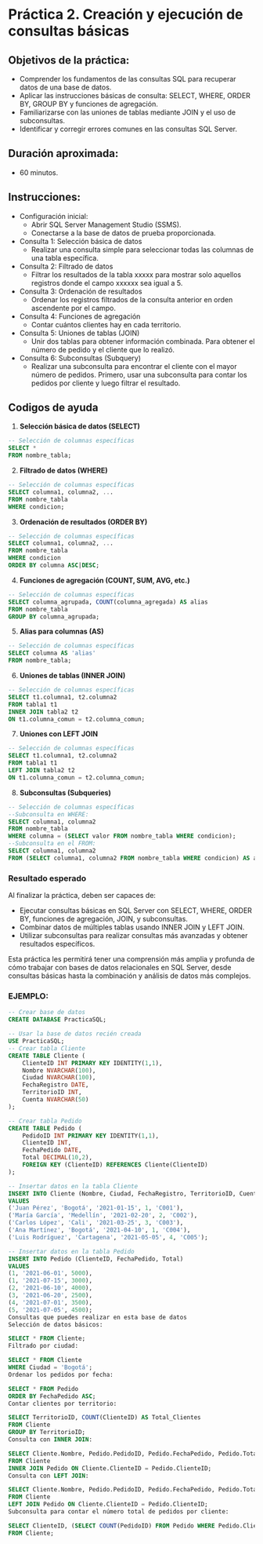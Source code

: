 # Práctica 2. Creación y ejecución de consultas básicas

## Objetivos de la práctica:
- Comprender los fundamentos de las consultas SQL para recuperar datos de una base de datos.
- Aplicar las instrucciones básicas de consulta: SELECT, WHERE, ORDER BY, GROUP BY y funciones de agregación.
- Familiarizarse con las uniones de tablas mediante JOIN y el uso de subconsultas.
- Identificar y corregir errores comunes en las consultas SQL Server.




## Duración aproximada:
- 60 minutos.

## Instrucciones:
- Configuración inicial:
    - Abrir SQL Server Management Studio (SSMS).
    - Conectarse a la base de datos de prueba proporcionada.
- Consulta 1: Selección básica de datos
    - Realizar una consulta simple para seleccionar todas las columnas de una tabla específica.
- Consulta 2: Filtrado de datos
    -  Filtrar los resultados de la tabla xxxxx para mostrar solo aquellos registros donde el campo xxxxxx sea igual a 5.
- Consulta 3: Ordenación de resultados 
    - Ordenar los registros filtrados de la consulta anterior en orden ascendente por el campo.
- Consulta 4: Funciones de agregación
    - Contar cuántos clientes hay en cada territorio.
- Consulta 5: Uniones de tablas (JOIN)
    -  Unir dos tablas para obtener información combinada. Para obtener el número de pedido y el cliente que lo realizó.
- Consulta 6: Subconsultas (Subquery)
    - Realizar una subconsulta para encontrar el cliente con el mayor número de pedidos. Primero, usar una subconsulta para contar los pedidos por cliente y luego filtrar el resultado.

## Codigos de ayuda
1. **Selección básica de datos (SELECT)**
```sql
-- Selección de columnas específicas
SELECT * 
FROM nombre_tabla;
```
2. **Filtrado de datos (WHERE)**
```sql
-- Selección de columnas específicas
SELECT columna1, columna2, ...
FROM nombre_tabla
WHERE condicion;
```

3. **Ordenación de resultados (ORDER BY)**
```sql
-- Selección de columnas específicas
SELECT columna1, columna2, ...
FROM nombre_tabla
WHERE condicion
ORDER BY columna ASC|DESC;
```

4. **Funciones de agregación (COUNT, SUM, AVG, etc.)**
```sql
-- Selección de columnas específicas
SELECT columna_agrupada, COUNT(columna_agregada) AS alias
FROM nombre_tabla
GROUP BY columna_agrupada;
```

5. **Alias para columnas (AS)**
```sql
-- Selección de columnas específicas
SELECT columna AS 'alias'
FROM nombre_tabla;
```
6. **Uniones de tablas (INNER JOIN)**
```sql
-- Selección de columnas específicas
SELECT t1.columna1, t2.columna2
FROM tabla1 t1
INNER JOIN tabla2 t2
ON t1.columna_comun = t2.columna_comun;
```
7. **Uniones con LEFT JOIN**
```sql
-- Selección de columnas específicas
SELECT t1.columna1, t2.columna2
FROM tabla1 t1
LEFT JOIN tabla2 t2
ON t1.columna_comun = t2.columna_comun;
```
8. **Subconsultas (Subqueries)**
```sql
-- Selección de columnas específicas
--Subconsulta en WHERE:
SELECT columna1, columna2
FROM nombre_tabla
WHERE columna = (SELECT valor FROM nombre_tabla WHERE condicion);
--Subconsulta en el FROM:
SELECT columna1, columna2
FROM (SELECT columna1, columna2 FROM nombre_tabla WHERE condicion) AS alias_subconsulta;
```
### Resultado esperado
Al finalizar la práctica, deben ser capaces de:
-   Ejecutar consultas básicas en SQL Server con SELECT, WHERE, ORDER BY, funciones de agregación, JOIN, y subconsultas.
- Combinar datos de múltiples tablas usando INNER JOIN y LEFT JOIN.
- Utilizar subconsultas para realizar consultas más avanzadas y obtener resultados específicos. <br>

Esta práctica les permitirá tener una comprensión más amplia y profunda de cómo trabajar con bases de datos relacionales en SQL Server, desde consultas básicas hasta la combinación y análisis de datos más complejos.




### EJEMPLO:
```sql
-- Crear base de datos
CREATE DATABASE PracticaSQL;

-- Usar la base de datos recién creada
USE PracticaSQL;
-- Crear tabla Cliente
CREATE TABLE Cliente (
    ClienteID INT PRIMARY KEY IDENTITY(1,1),
    Nombre NVARCHAR(100),
    Ciudad NVARCHAR(100),
    FechaRegistro DATE,
    TerritorioID INT,
    Cuenta NVARCHAR(50)
);

-- Crear tabla Pedido
CREATE TABLE Pedido (
    PedidoID INT PRIMARY KEY IDENTITY(1,1),
    ClienteID INT,
    FechaPedido DATE,
    Total DECIMAL(10,2),
    FOREIGN KEY (ClienteID) REFERENCES Cliente(ClienteID)
);

-- Insertar datos en la tabla Cliente
INSERT INTO Cliente (Nombre, Ciudad, FechaRegistro, TerritorioID, Cuenta)
VALUES
('Juan Pérez', 'Bogotá', '2021-01-15', 1, 'C001'),
('María García', 'Medellín', '2021-02-20', 2, 'C002'),
('Carlos López', 'Cali', '2021-03-25', 3, 'C003'),
('Ana Martínez', 'Bogotá', '2021-04-10', 1, 'C004'),
('Luis Rodríguez', 'Cartagena', '2021-05-05', 4, 'C005');

-- Insertar datos en la tabla Pedido
INSERT INTO Pedido (ClienteID, FechaPedido, Total)
VALUES
(1, '2021-06-01', 5000),
(1, '2021-07-15', 3000),
(2, '2021-06-10', 4000),
(3, '2021-06-20', 2500),
(4, '2021-07-01', 3500),
(5, '2021-07-05', 4500);
Consultas que puedes realizar en esta base de datos
Selección de datos básicos:

SELECT * FROM Cliente;
Filtrado por ciudad:

SELECT * FROM Cliente
WHERE Ciudad = 'Bogotá';
Ordenar los pedidos por fecha:

SELECT * FROM Pedido
ORDER BY FechaPedido ASC;
Contar clientes por territorio:

SELECT TerritorioID, COUNT(ClienteID) AS Total_Clientes
FROM Cliente
GROUP BY TerritorioID;
Consulta con INNER JOIN:

SELECT Cliente.Nombre, Pedido.PedidoID, Pedido.FechaPedido, Pedido.Total
FROM Cliente
INNER JOIN Pedido ON Cliente.ClienteID = Pedido.ClienteID;
Consulta con LEFT JOIN:

SELECT Cliente.Nombre, Pedido.PedidoID, Pedido.FechaPedido, Pedido.Total
FROM Cliente
LEFT JOIN Pedido ON Cliente.ClienteID = Pedido.ClienteID;
Subconsulta para contar el número total de pedidos por cliente:

SELECT ClienteID, (SELECT COUNT(PedidoID) FROM Pedido WHERE Pedido.ClienteID = Cliente.ClienteID) AS Total_Pedidos
FROM Cliente;

```



